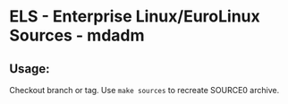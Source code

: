 # ELS - Enterprise Linux/EuroLinux Sources - mdadm
 
## Usage:
  Checkout branch or tag. Use `make sources` to recreate  SOURCE0 archive.

